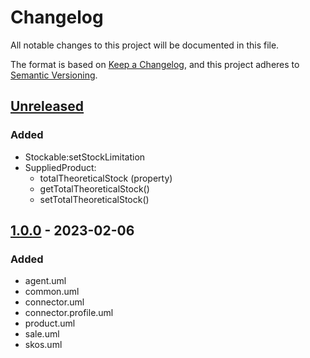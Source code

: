 # Changelog

All notable changes to this project will be documented in this file.

The format is based on [Keep a Changelog](https://keepachangelog.com/en/1.0.0/),
and this project adheres to [Semantic Versioning](https://semver.org/spec/v2.0.0.html).

## [Unreleased]

### Added

- Stockable:setStockLimitation
- SuppliedProduct:
    - totalTheoreticalStock (property)
    - getTotalTheoreticalStock()
    - setTotalTheoreticalStock()

## [1.0.0] - 2023-02-06

### Added

- agent.uml
- common.uml
- connector.uml
- connector.profile.uml
- product.uml
- sale.uml
- skos.uml

[unreleased]: https://github.com/datafoodconsortium/data-model-uml/compare/v1.0.0...HEAD
[1.0.0]: https://github.com/datafoodconsortium/data-model-uml/releases/tag/v1.0.0
